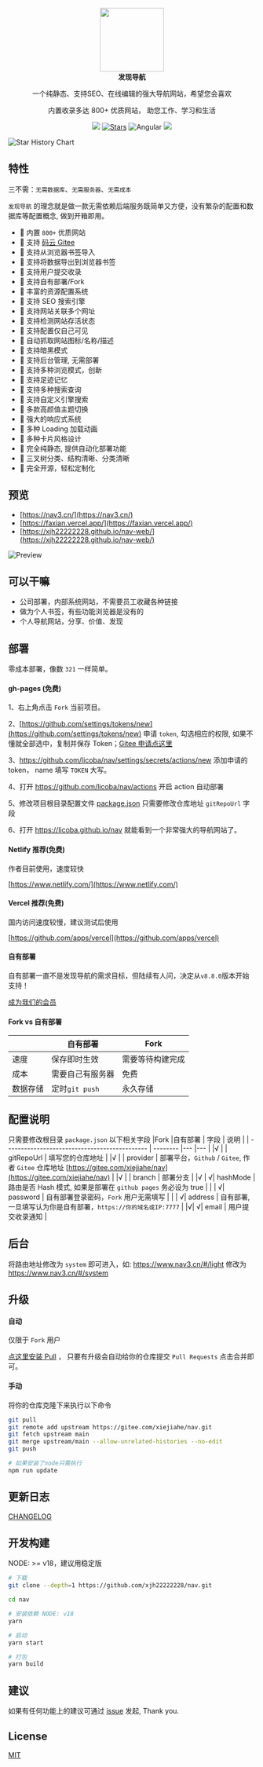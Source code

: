 <p align="center">
  <a href="https://nav3.cn/?g">
    <img src="https://cdn.jsdelivr.net/gh/xjh22222228/public@gh-pages/nav/logo.svg" width="130" />
  </a>
  <br />
  <b>发现导航</b>
  <p align="center">一个纯静态、支持SEO、在线编辑的强大导航网站，希望您会喜欢</p>
  <p align="center">内置收录多达 800+ 优质网站， 助您工作、学习和生活</p>
  <p align="center">
    <img src="https://img.shields.io/github/v/release/xjh22222228/nav" />
    <a href="https://github.com/xjh22222228/nav/stargazers"><img src="https://img.shields.io/github/stars/xjh22222228/nav" alt="Stars"/></a>
    <img alt="Angular" src="https://img.shields.io/static/v1.svg?label=&message=Angular&style=flat-square&color=C82B38">
    <img src="https://img.shields.io/github/license/xjh22222228/nav" />
  </p>
</p>

<picture>
  <source
    media="(prefers-color-scheme: dark)"
    srcset="
      https://api.star-history.com/svg?repos=xjh22222228/nav&type=Date&theme=dark
    "
  />
  <source
    media="(prefers-color-scheme: light)"
    srcset="
      https://api.star-history.com/svg?repos=xjh22222228/nav&type=Date
    "
  />
  <img
    alt="Star History Chart"
    src="https://api.star-history.com/svg?repos=xjh22222228/nav&type=Date"
  />
</picture>

## 特性

三不需：`无需数据库`、`无需服务器`、`无需成本`

`发现导航` 的理念就是做一款无需依赖后端服务既简单又方便，没有繁杂的配置和数据库等配置概念, 做到开箱即用。

- 🍰 内置 `800+` 优质网站
- 🍰 支持 [码云 Gitee](https://gitee.com/xiejiahe/nav)
- 🍰 支持从浏览器书签导入
- 🍰 支持将数据导出到浏览器书签
- 🍰 支持用户提交收录
- 🍰 支持自有部署/Fork
- 🍰 丰富的资源配置系统
- 🍰 支持 SEO 搜索引擎
- 🍰 支持网站关联多个网址
- 🍰 支持检测网站存活状态
- 🍰 支持配置仅自己可见
- 🍰 自动抓取网站图标/名称/描述
- 🍰 支持暗黑模式
- 🍰 支持后台管理, 无需部署
- 🍰 支持多种浏览模式，创新
- 🍰 支持足迹记忆
- 🍰 支持多种搜索查询
- 🍰 支持自定义引擎搜索
- 🍰 多款高颜值主题切换
- 🍰 强大的响应式系统
- 🍰 多种 Loading 加载动画
- 🍰 多种卡片风格设计
- 🍰 完全纯静态, 提供自动化部署功能
- 🍰 三叉树分类、结构清晰、分类清晰
- 🍰 完全开源，轻松定制化

## 预览

- [https://nav3.cn/](https://nav3.cn/)
- [https://faxian.vercel.app/](https://faxian.vercel.app/)
- [https://xjh22222228.github.io/nav-web/](https://xjh22222228.github.io/nav-web/)

![Preview](https://cdn.jsdelivr.net/gh/xjh22222228/public@gh-pages/nav/preview.gif)

## 可以干嘛

- 公司部署，内部系统网站，不需要员工收藏各种链接
- 做为个人书签，有些功能浏览器是没有的
- 个人导航网站，分享、价值、发现

## 部署

零成本部署，像数 `321` 一样简单。

#### gh-pages (免费)

1、右上角点击 `Fork` 当前项目。

2、[https://github.com/settings/tokens/new](https://github.com/settings/tokens/new) 申请 `token`, 勾选相应的权限, 如果不懂就全部选中，复制并保存 Token；[Gitee 申请点这里](https://gitee.com/profile/personal_access_tokens/new)

3、https://github.com/licoba/nav/settings/secrets/actions/new 添加申请的 token， name 填写 `TOKEN` 大写。

4、打开 https://github.com/licoba/nav/actions 开启 action 自动部署

5、修改项目根目录配置文件 [package.json](package.json) 只需要修改仓库地址 `gitRepoUrl` 字段

6、打开 https://licoba.github.io/nav 就能看到一个非常强大的导航网站了。

#### Netlify 推荐(免费)

作者目前使用，速度较快

[https://www.netlify.com/](https://www.netlify.com/)

#### Vercel 推荐(免费)

国内访问速度较慢，建议测试后使用

[https://github.com/apps/vercel](https://github.com/apps/vercel)

#### 自有部署

自有部署一直不是发现导航的需求目标，但陆续有人问，决定从`v8.8.0`版本开始支持！

[成为我们的会员](https://cdn.jsdelivr.net/gh/xjh22222228/public@gh-pages/nav/support2.svg)

#### Fork vs 自有部署

|          | 自有部署         | Fork             |
| -------- | ---------------- | ---------------- |
| 速度     | 保存即时生效     | 需要等待构建完成 |
| 成本     | 需要自己有服务器 | 免费             |
| 数据存储 | 定时`git push`   | 永久存储         |

## 配置说明

只需要修改根目录 `package.json` 以下相关字段
|Fork |自有部署 | 字段 | 说明 |
| --------------------------------------------- | -------- |--- |--- |
|√ | | gitRepoUrl | 填写您的仓库地址 |
|√ | | provider | 部署平台，`Github` / `Gitee`, 作者 `Gitee` 仓库地址 [https://gitee.com/xiejiahe/nav](https://gitee.com/xiejiahe/nav) |
|√ | | branch | 部署分支 |
|√ | √| hashMode | 路由是否 Hash 模式, 如果是部署在 `github pages` 务必设为 true |
| | √| password | 自有部署登录密码，`Fork` 用户无需填写 |
| | √| address | 自有部署, 一旦填写认为你是自有部署，`https://你的域名或IP:7777` |
|√| √| email | 用户提交收录通知 |

## 后台

将路由地址修改为 `system` 即可进入，如: https://www.nav3.cn/#/light 修改为 https://www.nav3.cn/#/system

## 升级

#### 自动

仅限于 `Fork` 用户

[点这里安装 Pull](https://github.com/apps/pull) ， 只要有升级会自动给你的仓库提交 `Pull Requests` 点击合并即可。

#### 手动

将你的仓库克隆下来执行以下命令

```bash
git pull
git remote add upstream https://gitee.com/xiejiahe/nav.git
git fetch upstream main
git merge upstream/main --allow-unrelated-histories --no-edit
git push

# 如果安装了node只需执行
npm run update
```

## 更新日志

[CHANGELOG](https://github.com/xjh22222228/nav/releases)

## 开发构建

NODE: >= v18，建议用稳定版

```bash
# 下载
git clone --depth=1 https://github.com/xjh22222228/nav.git

cd nav

# 安装依赖 NODE: v18
yarn

# 启动
yarn start

# 打包
yarn build
```

## 建议

如果有任何功能上的建议可通过 [issue](https://github.com/xjh22222228/nav/issues) 发起, Thank you.


## License

[MIT](./LICENSE)
